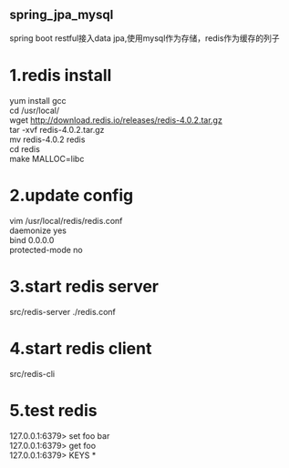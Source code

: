## spring_jpa_mysql
spring boot restful接入data jpa,使用mysql作为存储，redis作为缓存的列子

# 1.redis install
yum install gcc</br>
cd /usr/local/</br>
wget http://download.redis.io/releases/redis-4.0.2.tar.gz</br>
tar -xvf redis-4.0.2.tar.gz</br>
mv redis-4.0.2 redis</br>
cd redis</br>
make MALLOC=libc</br>

# 2.update config
vim /usr/local/redis/redis.conf</br>
daemonize yes</br>
bind 0.0.0.0</br>
protected-mode no</br>

# 3.start redis server
src/redis-server ./redis.conf</br>

# 4.start redis client
src/redis-cli</br>
	
# 5.test redis
127.0.0.1:6379> set foo bar</br>
127.0.0.1:6379> get foo</br>
127.0.0.1:6379> KEYS *</br>

